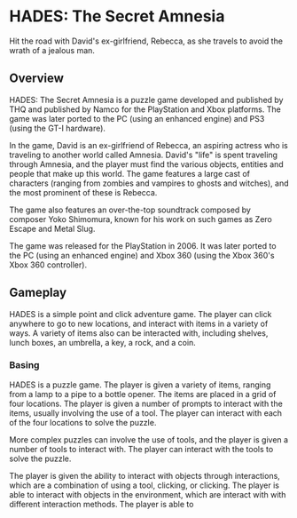 # HADES: The Secret Amnesia

Hit the road with David's ex-girlfriend, Rebecca, as she travels to avoid the wrath of a jealous man.

## Overview

HADES: The Secret Amnesia is a puzzle game developed and published by THQ and published by Namco for the PlayStation and Xbox platforms. The game was later ported to the PC (using an enhanced engine) and PS3 (using the GT-I hardware).

In the game, David is an ex-girlfriend of Rebecca, an aspiring actress who is traveling to another world called Amnesia. David's "life" is spent traveling through Amnesia, and the player must find the various objects, entities and people that make up this world. The game features a large cast of characters (ranging from zombies and vampires to ghosts and witches), and the most prominent of these is Rebecca.

The game also features an over-the-top soundtrack composed by composer Yoko Shimomura, known for his work on such games as Zero Escape and Metal Slug.

The game was released for the PlayStation in 2006. It was later ported to the PC (using an enhanced engine) and Xbox 360 (using the Xbox 360's Xbox 360 controller).

## Gameplay

HADES is a simple point and click adventure game. The player can click anywhere to go to new locations, and interact with items in a variety of ways. A variety of items also can be interacted with, including shelves, lunch boxes, an umbrella, a key, a rock, and a coin.

### Basing

HADES is a puzzle game. The player is given a variety of items, ranging from a lamp to a pipe to a bottle opener. The items are placed in a grid of four locations. The player is given a number of prompts to interact with the items, usually involving the use of a tool. The player can interact with each of the four locations to solve the puzzle.

More complex puzzles can involve the use of tools, and the player is given a number of tools to interact with. The player can interact with the tools to solve the puzzle.

The player is given the ability to interact with objects through interactions, which are a combination of using a tool, clicking, or clicking. The player is able to interact with objects in the environment, which are interact with with different interaction methods. The player is able to
